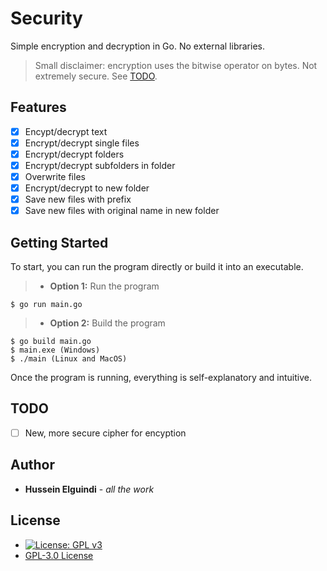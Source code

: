 # Security
Simple encryption and decryption in Go. No external libraries.
> Small disclaimer: encryption uses the bitwise operator on bytes. Not extremely secure. See [TODO](#TODO).

## Features
- [x] Encypt/decrypt text
- [x] Encrypt/decrypt single files
- [x] Encrypt/decrypt folders
- [x] Encrypt/decrypt subfolders in folder
- [x] Overwrite files
- [x] Encrypt/decrypt to new folder
- [x] Save new files with prefix
- [x] Save new files with original name in new folder

## Getting Started
To start, you can run the program directly or build it into an executable.
>- **Option 1:** Run the program
```shell
$ go run main.go
```
>- **Option 2:** Build the program
```shell
$ go build main.go
$ main.exe (Windows)
$ ./main (Linux and MacOS)
```
Once the program is running, everything is self-explanatory and intuitive.

## TODO
- [ ] New, more secure cipher for encyption

## Author
- **Hussein Elguindi** - *all the work*

## License
- [![License: GPL v3](https://img.shields.io/badge/License-GPLv3-blue.svg)](https://www.gnu.org/licenses/gpl-3.0)
- [GPL-3.0 License](https://www.gnu.org/licenses/gpl-3.0)

